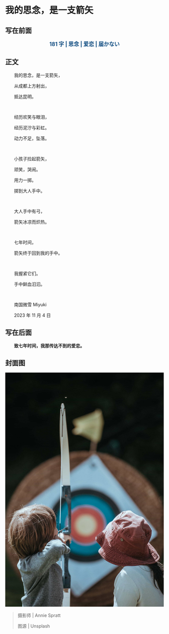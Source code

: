 # 我的思念，是一支箭矢

## 写在前面

<p style="color:#0f4c81; text-align:center; font-weight:bold; font-size:larger;">181 字 | 思念 | 爱恋 | 届かない</p>

## 正文

　　我的思念，是一支箭矢，

　　从成都上方射出，

　　抵达昆明。

<br />

　　经历欢笑与眼泪，

　　经历泥泞与彩虹。

　　动力不足，坠落。

<br />

　　小孩子捡起箭矢，

　　顽笑，哭闹。

　　用力一掷。

　　掷到大人手中。

<br />

　　大人手中有弓，

　　箭矢冰凉而炽热。

<br />

　　七年时间，

　　箭矢终于回到我的手中。

<br />

　　我握紧它们。

　　手中鲜血汩汩。

<br />

　　南国微雪 Miyuki

　　2023 年 11 月 4 日

## 写在后面

　　**致七年时间，我那传达不到的爱恋。**

## 封面图

![](https://raw.githubusercontent.com/TinySnow/GithubImageHosting/main/blog/articles/poems/annie-spratt-t3IYuQZRDNE-unsplash.jpg)

> 摄影师 | Annie Spratt
>
> 图源 | Unsplash